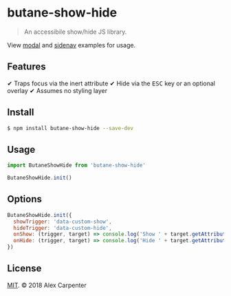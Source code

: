 # butane-show-hide

> An accessibile show/hide JS library.

View [modal](https://codepen.io/alexcarpenter/pen/BYBQVJ) and [sidenav](https://codepen.io/alexcarpenter/pen/yvBjGP) examples for usage.

## Features

✔︎ Traps focus via the inert attribute
✔︎ Hide via the <kbd>ESC</kbd> key or an optional overlay
✔︎ Assumes no styling layer

## Install

```bash
$ npm install butane-show-hide --save-dev
```

## Usage

```js
import ButaneShowHide from 'butane-show-hide'

ButaneShowHide.init()
```

## Options

```js
ButaneShowHide.init({
  showTrigger: 'data-custom-show',
  hideTrigger: 'data-custom-hide',
  onShow: (trigger, target) => console.log('Show ' + target.getAttribute('id')),
  onHide: (trigger, target) => console.log('Hide ' + target.getAttribute('id'))
})
```

## License

[MIT](https://opensource.org/licenses/MIT). © 2018 Alex Carpenter
